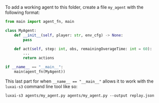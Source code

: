 To add a working agent to this folder, create a file `my_agent` with the following format:

```python
from main import agent_fn, main

class MyAgent:
    def __init__(self, player: str, env_cfg) -> None:
        pass

    def act(self, step: int, obs, remainingOverageTime: int = 60):
        ...
        return actions

if __name__ == "__main__":
    main(agent_fn(MyAgent))
```

This last part for when `__name__ == "__main__"` allows it to work with the `luxai-s3` command line tool like so:
```shell
luxai-s3 agents/my_agent.py agents/my_agent.py --output replay.json
```
